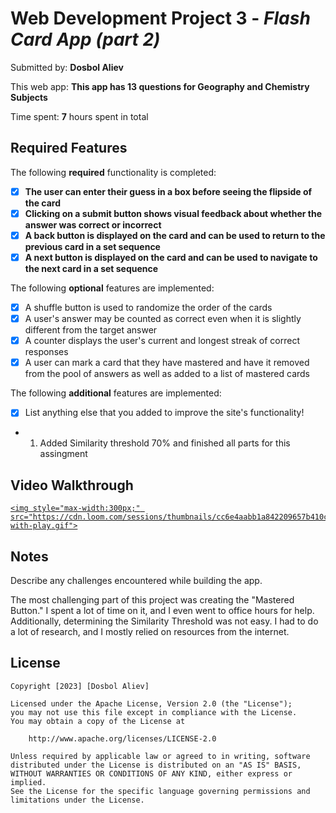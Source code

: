 # Web Development Project 3 - *Flash Card App (part 2)*

Submitted by: **Dosbol Aliev**

This web app: **This app has 13 questions for Geography and Chemistry Subjects**

Time spent: **7** hours spent in total

## Required Features

The following **required** functionality is completed:

- [X] **The user can enter their guess in a box before seeing the flipside of the card**
- [x] **Clicking on a submit button shows visual feedback about whether the answer was correct or incorrect**
- [x] **A back button is displayed on the card and can be used to return to the previous card in a set sequence**
- [x] **A next button is displayed on the card and can be used to navigate to the next card in a set sequence**

The following **optional** features are implemented:

- [x] A shuffle button is used to randomize the order of the cards
- [x] A user's answer may be counted as correct even when it is slightly different from the target answer
- [x] A counter displays the user's current and longest streak of correct responses
- [x] A user can mark a card that they have mastered and have it removed from the pool of answers as well as added to a list of mastered cards

The following **additional** features are implemented:

* [x] List anything else that you added to improve the site's functionality!


- 1. Added Similarity threshold 70% and finished all parts for this assingment


## Video Walkthrough

<a href="https://www.loom.com/share/cc6e4aabb1a842209657b410c1c3df17">

    <img style="max-width:300px;" src="https://cdn.loom.com/sessions/thumbnails/cc6e4aabb1a842209657b410c1c3df17-with-play.gif">
  </a>

## Notes

Describe any challenges encountered while building the app.

The most challenging part of this project was creating the "Mastered Button." I spent a lot of time on it, and I even went to office hours for help. Additionally, determining the Similarity Threshold was not easy. I had to do a lot of research, and I mostly relied on resources from the internet.

## License

    Copyright [2023] [Dosbol Aliev]

    Licensed under the Apache License, Version 2.0 (the "License");
    you may not use this file except in compliance with the License.
    You may obtain a copy of the License at

        http://www.apache.org/licenses/LICENSE-2.0

    Unless required by applicable law or agreed to in writing, software
    distributed under the License is distributed on an "AS IS" BASIS,
    WITHOUT WARRANTIES OR CONDITIONS OF ANY KIND, either express or implied.
    See the License for the specific language governing permissions and
    limitations under the License.
